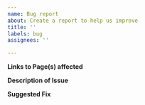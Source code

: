 ```yaml
---
name: Bug report
about: Create a report to help us improve
title: ''
labels: bug
assignees: ''

---
```


**Links to Page(s) affected**


**Description of Issue**


**Suggested Fix**
